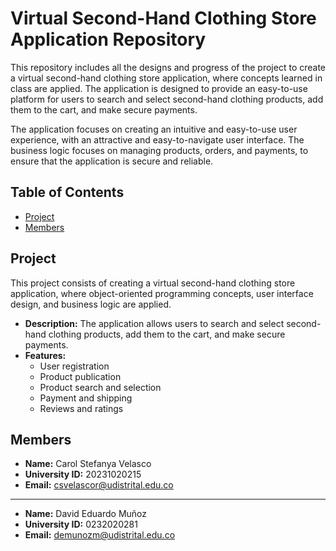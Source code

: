 # Virtual Second-Hand Clothing Store Application Repository

This repository includes all the designs and progress of the project to create a virtual second-hand clothing store application, where concepts learned in class are applied. The application is designed to provide an easy-to-use platform for users to search and select second-hand clothing products, add them to the cart, and make secure payments.

The application focuses on creating an intuitive and easy-to-use user experience, with an attractive and easy-to-navigate user interface. The business logic focuses on managing products, orders, and payments, to ensure that the application is secure and reliable.

## Table of Contents

- [Project](#project)
- [Members](#members)

## Project

This project consists of creating a virtual second-hand clothing store application, where object-oriented programming concepts, user interface design, and business logic are applied.

- **Description:** The application allows users to search and select second-hand clothing products, add them to the cart, and make secure payments.
- **Features:**
  - User registration
  - Product publication
  - Product search and selection
  - Payment and shipping
  - Reviews and ratings

##   Members

- **Name:** Carol Stefanya Velasco
- **University ID:** 20231020215
- **Email:** csvelascor@udistrital.edu.co
- ----------------------------------------
- **Name:** David Eduardo Muñoz                
- **University ID:** 0232020281
- **Email:** demunozm@udistrital.edu.co
